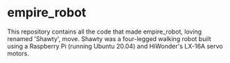 # empire_robot

This repository contains all the code that made empire_robot, loving renamed 'Shawty', move. Shawty was a four-legged walking robot built 
using a Raspberry Pi (running Ubuntu 20.04) and HiWonder's LX-16A servo motors.
